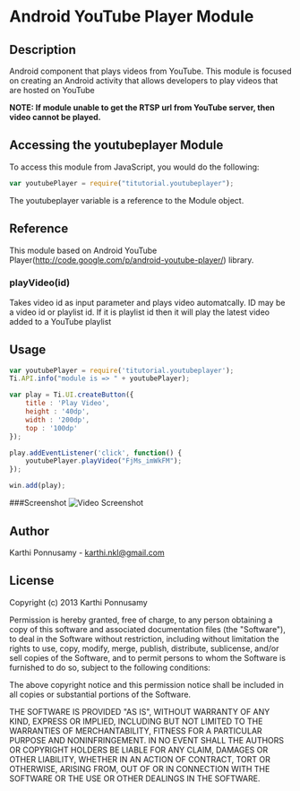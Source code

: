 # Android YouTube Player Module

## Description

Android component that plays videos from YouTube. This module is focused on creating an Android activity that allows developers to play videos that are hosted on YouTube

**NOTE: If module unable to get the RTSP url from YouTube server, then video cannot be played.**

## Accessing the youtubeplayer Module

To access this module from JavaScript, you would do the following:
```javascript
var youtubePlayer = require("titutorial.youtubeplayer");
```
The youtubeplayer variable is a reference to the Module object.

## Reference

This module based on Android YouTube Player(http://code.google.com/p/android-youtube-player/) library.

### playVideo(id)

Takes video id as input parameter and plays video automatcally. ID may be a video id or playlist id.
If it is playlist id then it will play the latest video added to a YouTube playlist

## Usage
```javascript
var youtubePlayer = require('titutorial.youtubeplayer');
Ti.API.info("module is => " + youtubePlayer);

var play = Ti.UI.createButton({
	title : 'Play Video',
	height : '40dp',
	width : '200dp',
	top : '100dp'
});

play.addEventListener('click', function() {
	youtubePlayer.playVideo("FjMs_imWkFM");
});

win.add(play);
```

###Screenshot
![Video Screenshot](https://github.com/railskarthi/YoutubePlayer-Android/blob/master/screens/screenshot.png?width=480&height=320&raw=true "Optional title")

## Author

Karthi Ponnusamy - karthi.nkl@gmail.com

## License

Copyright (c) 2013 Karthi Ponnusamy

Permission is hereby granted, free of charge, to any person obtaining a copy of this software and associated documentation files (the "Software"), to deal in the Software without restriction, including without limitation the rights to use, copy, modify, merge, publish, distribute, sublicense, and/or sell copies of the Software, and to permit persons to whom the Software is furnished to do so, subject to the following conditions:

The above copyright notice and this permission notice shall be included in all copies or substantial portions of the Software.

THE SOFTWARE IS PROVIDED "AS IS", WITHOUT WARRANTY OF ANY KIND, EXPRESS OR IMPLIED, INCLUDING BUT NOT LIMITED TO THE WARRANTIES OF MERCHANTABILITY, FITNESS FOR A PARTICULAR PURPOSE AND NONINFRINGEMENT. IN NO EVENT SHALL THE AUTHORS OR COPYRIGHT HOLDERS BE LIABLE FOR ANY CLAIM, DAMAGES OR OTHER LIABILITY, WHETHER IN AN ACTION OF CONTRACT, TORT OR OTHERWISE, ARISING FROM, OUT OF OR IN CONNECTION WITH THE SOFTWARE OR THE USE OR OTHER DEALINGS IN THE SOFTWARE.
